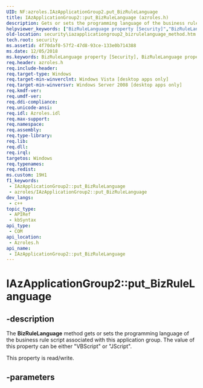 ```yaml
---
UID: NF:azroles.IAzApplicationGroup2.put_BizRuleLanguage
title: IAzApplicationGroup2::put_BizRuleLanguage (azroles.h)
description: Gets or sets the programming language of the business rule script associated with this application group.
helpviewer_keywords: ["BizRuleLanguage property [Security]","BizRuleLanguage property [Security]","IAzApplicationGroup2 interface","IAzApplicationGroup2 interface [Security]","BizRuleLanguage property","IAzApplicationGroup2.BizRuleLanguage","IAzApplicationGroup2.put_BizRuleLanguage","IAzApplicationGroup2::BizRuleLanguage","IAzApplicationGroup2::get_BizRuleLanguage","IAzApplicationGroup2::put_BizRuleLanguage","azroles/IAzApplicationGroup2::BizRuleLanguage","azroles/IAzApplicationGroup2::get_BizRuleLanguage","azroles/IAzApplicationGroup2::put_BizRuleLanguage","put_BizRuleLanguage","security.iazapplicationgroup2_bizrulelanguage_method"]
old-location: security\iazapplicationgroup2_bizrulelanguage_method.htm
tech.root: security
ms.assetid: 4f70daf0-57f2-47d8-93ce-133e0b714388
ms.date: 12/05/2018
ms.keywords: BizRuleLanguage property [Security], BizRuleLanguage property [Security],IAzApplicationGroup2 interface, IAzApplicationGroup2 interface [Security],BizRuleLanguage property, IAzApplicationGroup2.BizRuleLanguage, IAzApplicationGroup2.put_BizRuleLanguage, IAzApplicationGroup2::BizRuleLanguage, IAzApplicationGroup2::get_BizRuleLanguage, IAzApplicationGroup2::put_BizRuleLanguage, azroles/IAzApplicationGroup2::BizRuleLanguage, azroles/IAzApplicationGroup2::get_BizRuleLanguage, azroles/IAzApplicationGroup2::put_BizRuleLanguage, put_BizRuleLanguage, security.iazapplicationgroup2_bizrulelanguage_method
req.header: azroles.h
req.include-header: 
req.target-type: Windows
req.target-min-winverclnt: Windows Vista [desktop apps only]
req.target-min-winversvr: Windows Server 2008 [desktop apps only]
req.kmdf-ver: 
req.umdf-ver: 
req.ddi-compliance: 
req.unicode-ansi: 
req.idl: Azroles.idl
req.max-support: 
req.namespace: 
req.assembly: 
req.type-library: 
req.lib: 
req.dll: 
req.irql: 
targetos: Windows
req.typenames: 
req.redist: 
ms.custom: 19H1
f1_keywords:
 - IAzApplicationGroup2::put_BizRuleLanguage
 - azroles/IAzApplicationGroup2::put_BizRuleLanguage
dev_langs:
 - c++
topic_type:
 - APIRef
 - kbSyntax
api_type:
 - COM
api_location:
 - Azroles.h
api_name:
 - IAzApplicationGroup2::put_BizRuleLanguage
---
```


# IAzApplicationGroup2::put_BizRuleLanguage


## -description

The <b> BizRuleLanguage</b> method gets or sets the programming language of the business rule script associated with this application group. The value of this property can be   either "VBScript" or "JScript".   

This property is read/write.

## -parameters

